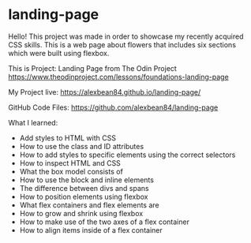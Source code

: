 # landing-page
Hello! This project was made in order to showcase my recently acquired
CSS skills. This is a web page about flowers that includes six sections which
were built using flexbox.

This is Project: Landing Page from The Odin Project https://www.theodinproject.com/lessons/foundations-landing-page

My Project live: https://alexbean84.github.io/landing-page/

GitHub Code Files: https://github.com/alexbean84/landing-page

What I learned:
- Add styles to HTML with CSS
- How to use the class and ID attributes
- How to add styles to specific elements using the correct selectors
- How to inspect HTML and CSS
- What the box model consists of
- How to use the block and inline elements
- The difference between divs and spans
- How to position elements using flexbox
- What flex containers and flex elements are
- How to grow and shrink using flexbox
- How to make use of the two axes of a flex container
- How to align items inside of a flex container

